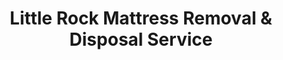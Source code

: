 ---
layout: location.njk
title: Little Rock Mattress Removal & Disposal Service
description: Professional mattress removal in Little Rock, Arkansas. Next-day pickup  Licensed, insured, and eco-friendly. Serving 18+ neighborhoods across Arkansas's capital city.
permalink: /mattress-removal/arkansas/little-rock/
city: Little Rock
state: Arkansas
stateSlug: arkansas
tier: 1
coordinates:
  lat: 34.7465
  lng: -92.2896
pricing:
  startingPrice: 125
  single: 125
  queen: 125
  king: 135
  boxSpring: 30
pageContent:
  heroDescription: "Professional mattress removal throughout Little Rock, Arkansas. Next-day pickup  Serving all 18+ neighborhoods with full state compliance and regulatory documentation."
  aboutService: "Arkansas state government mandates compliance with DEQ solid waste regulations across all municipalities. Little Rock's bulk item collection program allows four free annual pickups but requires advance scheduling and curbside placement. Pulaski County disposal regulations specify preparation requirements for mattresses. State environmental guidelines mandate documentation for commercial properties. Government buildings follow strict procurement procedures for waste services. We navigate these regulatory requirements while providing faster next-day service. Licensed Arkansas operations ensure full compliance with state and local mandates."
  serviceAreasIntro: "We provide comprehensive mattress pickup services throughout the greater Little Rock area, covering all major neighborhoods from the bustling downtown River Market to the prestigious residential districts:"
  regulationsCompliance: "Our service ensures full compliance with Little Rock's bulk item collection requirements and Arkansas state disposal regulations, providing documentation for your records while handling all preparation steps required by Pulaski County waste management."
  environmentalImpact: "Arkansas DEQ mandates 25% waste diversion targets for all state facilities and government buildings. State procurement policies prioritize vendors with environmental compliance records. Municipal waste reduction goals require documented recycling for multi-unit properties. Regional recycling partnerships support statewide diversion targets. Steel springs, foam, cotton, and wood components meet state material recovery standards. Our compliance documentation satisfies government environmental reporting requirements."
  howItWorksScheduling: "Next-day slots available throughout Little Rock metro. We coordinate with building management and provide text confirmations for all downtown lofts and apartments."
  howItWorksService: "Our Arkansas-licensed team follows all state environmental regulations, provides required documentation for government facilities, and meets Pulaski County preparation standards for proper disposal compliance."
  howItWorksDisposal: "Your mattress is processed through certified Arkansas recycling facilities following DEQ guidelines for responsible material recovery and environmental protection."
  sidebarStats:
    mattressesRemoved: "1,347"
neighborhoods: [
  {
    "name": "River Market District",
    "zipCodes": ["72201", "72202"]
  },
  {
    "name": "Pulaski Heights", 
    "zipCodes": ["72205"]
  },
  {
    "name": "Hillcrest",
    "zipCodes": ["72205", "72207"]
  },
  {
    "name": "The Heights",
    "zipCodes": ["72205"]
  },
  {
    "name": "Downtown",
    "zipCodes": ["72201"]
  },
  {
    "name": "Quapaw Quarter",
    "zipCodes": ["72202", "72206"]
  },
  {
    "name": "Midtown",
    "zipCodes": ["72204", "72207"]
  },
  {
    "name": "West Little Rock",
    "zipCodes": ["72211", "72212"]
  },
  {
    "name": "Southwest Little Rock",
    "zipCodes": ["72209", "72210"]
  },
  {
    "name": "East End",
    "zipCodes": ["72202", "72206"]
  },
  {
    "name": "MacArthur Park",
    "zipCodes": ["72202"]
  },
  {
    "name": "South End",
    "zipCodes": ["72206", "72210"]
  },
  {
    "name": "Leawood",
    "zipCodes": ["72211"]
  },
  {
    "name": "Pleasant Valley",
    "zipCodes": ["72212"]
  },
  {
    "name": "Cammack Village",
    "zipCodes": ["72207"]
  },
  {
    "name": "Lakewood",
    "zipCodes": ["72204"]
  },
  {
    "name": "Woodlawn",
    "zipCodes": ["72204"]
  },
  {
    "name": "Oak Forest",
    "zipCodes": ["72209"]
  }
]
zipCodes: [
  "72201", "72202", "72204", "72205", "72206", "72207", 
  "72209", "72210", "72211", "72212", "72214", "72223", 
  "72227", "72231"
]
recyclingPartners: [
  "Little Rock Solid Waste Facility - Ironton Cutoff",
  "Arkansas DEQ Certified Facilities",
  "Regional Material Recovery Centers"
]
localRegulations: "Little Rock provides free bulky item pickup (including mattresses) for the first four collections per calendar year, with each additional pickup costing $25 for two cubic yards. Mattresses cannot be placed in regular dumpsters and must be scheduled in advance by calling 311. Private services offer more flexibility and faster scheduling than city collection."
nearbyCities: [
  {
    "name": "North Little Rock",
    "slug": "north-little-rock",
    "distance": 3,
    "isSuburb": true
  },
  {
    "name": "Hot Springs",
    "slug": "hot-springs",
    "distance": 55,
    "isSuburb": false
  },
  {
    "name": "Pine Bluff",
    "slug": "pine-bluff",
    "distance": 43,
    "isSuburb": false
  },
  {
    "name": "Conway",
    "slug": "conway",
    "distance": 30,
    "isSuburb": true
  },
  {
    "name": "Fort Smith",
    "slug": "fort-smith",
    "distance": 165,
    "isSuburb": false
  },
  {
    "name": "Fayetteville",
    "slug": "fayetteville",
    "distance": 190,
    "isSuburb": false
  }
]
reviews:
  count: 127
  featured: [
    {
      "text": "We needed mattress pickup from our converted loft in the River Market District and weren't sure about logistics with our building's freight elevator. A Bedder World coordinated perfectly with our property management and had our old king mattress out in twenty minutes. Living downtown, we really appreciate services that understand the unique setup of these warehouse conversions.",
      "author": "Jessica R.",
      "neighborhood": "River Market District"
    },
    {
      "text": "The guys came out to our Pulaski Heights home during our estate sale weekend and handled pickup of three mattresses from our family home. Professional service and they knew exactly how to navigate our tree-lined street and driveway access. The whole experience was smooth and they provided recycling documentation for our records.",
      "author": "Michael T.", 
      "neighborhood": "Pulaski Heights"
    },
    {
      "text": "Moving from our Hillcrest apartment to a house in Conway, we needed quick mattress disposal before our lease ended. A Bedder World scheduled next-day pickup and arrived right on time. The pricing was exactly what they quoted and the team was respectful of our neighbors in this quiet residential area. Great service!",
      "author": "Amanda K.",
      "neighborhood": "Hillcrest"
    }
  ]
faqs: [
  {
    "question": "Do you provide mattress removal throughout all Little Rock neighborhoods including River Market and Pulaski Heights?",
    "answer": "Yes! We serve all Little Rock neighborhoods including downtown River Market District, upscale Pulaski Heights and Hillcrest, Quapaw Quarter, Midtown, West Little Rock, and every area across Arkansas's capital city. Our service covers all major ZIP codes from downtown lofts to suburban residential areas."
  },
  {
    "question": "How does your service compare to Little Rock's free city bulk item pickup?", 
    "answer": "Little Rock provides free bulky item pickup for the first four collections per year, but requires advance scheduling through 311 and has limited availability. We offer next-day pickup, specific time windows, building coordination, and immediate scheduling - perfect when you need faster service than the city's 9-week collection cycle."
  },
  {
    "question": "Can you handle mattress pickup from converted lofts and warehouses in the River Market District?",
    "answer": "Absolutely! We regularly service River Market District properties including converted warehouse lofts, modern condominiums, and historic buildings. Our team coordinates with property management, handles freight elevator requirements, and understands the unique access challenges of downtown Little Rock's mixed-use developments."
  },
  {
    "question": "What recycling options are available for mattresses in Little Rock and Arkansas?",
    "answer": "We work with Arkansas DEQ certified facilities and regional material recovery centers to ensure responsible disposal. About 75% of each mattress gets recycled including steel springs, foam, and fabric components. This supports Arkansas's environmental goals and reduces waste going to state landfills."
  },
  {
    "question": "Do you provide service to UAMS medical facilities and university housing areas?",
    "answer": "Yes, we serve the University of Arkansas for Medical Sciences campus area and surrounding neighborhoods where students and medical professionals live. We understand the unique scheduling needs of medical professionals and can coordinate around busy healthcare schedules throughout Little Rock."
  },
  {
    "question": "Can you handle mattress removal from historic homes in neighborhoods like Quapaw Quarter?",
    "answer": "Definitely! Little Rock's historic neighborhoods including Quapaw Quarter, Pulaski Heights, and Hillcrest often have unique architectural features like narrow staircases, vintage elevators, or historic preservation requirements. Our experienced team navigates these challenges while respecting the character of Arkansas's capital city's historic districts."
  },
  {
    "question": "What's your coverage area around Little Rock and do you serve North Little Rock?",
    "answer": "We serve Little Rock and can arrange service to North Little Rock and nearby communities within the metro area. Our primary focus is Little Rock proper, covering all neighborhoods from downtown River Market to the outer residential areas, ensuring comprehensive coverage of Arkansas's capital city."
  },
  {
    "question": "How do you handle pickup scheduling during Arkansas weather events or severe storms?",
    "answer": "Arkansas weather can be unpredictable with severe thunderstorms and occasional ice storms. We monitor weather conditions closely and will reschedule appointments for safety during severe weather events. We'll contact you in advance if weather conditions require rescheduling and prioritize makeup appointments once conditions improve."
  }
]
schema: |
  {
    "@context": "https://schema.org",
    "@type": "LocalBusiness",
    "name": "A Bedder World Little Rock",
    "description": "Professional mattress removal and recycling service in Little Rock, Arkansas",
    "url": "https://abedderworld.com/mattress-removal/arkansas/little-rock/",
    "telephone": "720-263-6094",
    "address": {
      "@type": "PostalAddress", 
      "addressLocality": "Little Rock",
      "addressRegion": "Arkansas",
      "addressCountry": "US"
    },
    "geo": {
      "@type": "GeoCoordinates",
      "latitude": "34.7465",
      "longitude": "-92.2896"
    },
    "areaServed": {
      "@type": "City",
      "name": "Little Rock"
    },
    "priceRange": "$125-$180",
    "aggregateRating": {
      "@type": "AggregateRating",
      "ratingValue": "4.8",
      "reviewCount": "127"
    }
  }
---